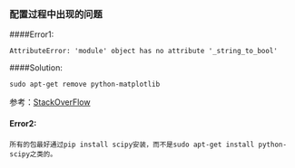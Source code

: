 ### 配置过程中出现的问题
####Error1:

	AttributeError: 'module' object has no attribute '_string_to_bool'

####Solution:

	sudo apt-get remove python-matplotlib
  
  参考：[StackOverFlow](http://stackoverflow.com/questions/25383698/error-string-to-bool-in-mplot3d-workaround-found)
  
#### Error2:

	所有的包最好通过pip install scipy安装，而不是sudo apt-get install python-scipy之类的。
